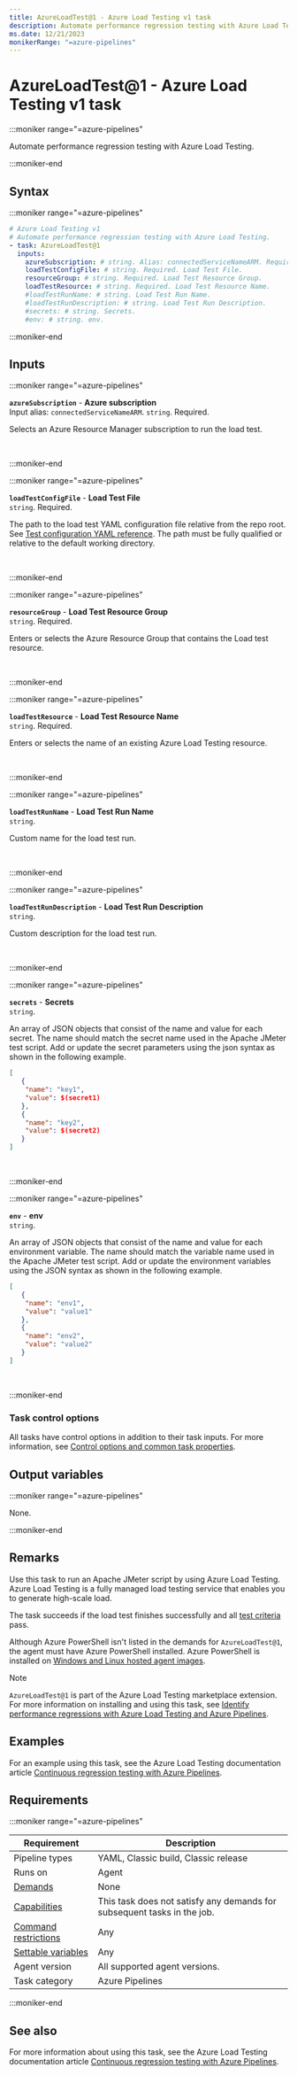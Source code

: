 ```yaml
---
title: AzureLoadTest@1 - Azure Load Testing v1 task
description: Automate performance regression testing with Azure Load Testing.
ms.date: 12/21/2023
monikerRange: "=azure-pipelines"
---
```


# AzureLoadTest@1 - Azure Load Testing v1 task

<!-- :::description::: -->
:::moniker range="=azure-pipelines"

<!-- :::editable-content name="description"::: -->
Automate performance regression testing with Azure Load Testing.
<!-- :::editable-content-end::: -->

:::moniker-end
<!-- :::description-end::: -->

<!-- :::syntax::: -->
## Syntax

:::moniker range="=azure-pipelines"

```yaml
# Azure Load Testing v1
# Automate performance regression testing with Azure Load Testing.
- task: AzureLoadTest@1
  inputs:
    azureSubscription: # string. Alias: connectedServiceNameARM. Required. Azure subscription. 
    loadTestConfigFile: # string. Required. Load Test File. 
    resourceGroup: # string. Required. Load Test Resource Group. 
    loadTestResource: # string. Required. Load Test Resource Name. 
    #loadTestRunName: # string. Load Test Run Name. 
    #loadTestRunDescription: # string. Load Test Run Description. 
    #secrets: # string. Secrets. 
    #env: # string. env.
```

:::moniker-end
<!-- :::syntax-end::: -->

<!-- :::inputs::: -->
## Inputs

<!-- :::item name="azureSubscription"::: -->
:::moniker range="=azure-pipelines"

**`azureSubscription`** - **Azure subscription**<br>
Input alias: `connectedServiceNameARM`. `string`. Required.<br>
<!-- :::editable-content name="helpMarkDown"::: -->
Selects an Azure Resource Manager subscription to run the load test.
<!-- :::editable-content-end::: -->
<br>

:::moniker-end
<!-- :::item-end::: -->
<!-- :::item name="loadTestConfigFile"::: -->
:::moniker range="=azure-pipelines"

**`loadTestConfigFile`** - **Load Test File**<br>
`string`. Required.<br>
<!-- :::editable-content name="helpMarkDown"::: -->
The path to the load test YAML configuration file relative from the repo root.
See [Test configuration YAML reference](/azure/load-testing/reference-test-config-yaml). The path must be fully qualified or relative to the default working directory.
<!-- :::editable-content-end::: -->
<br>

:::moniker-end
<!-- :::item-end::: -->
<!-- :::item name="resourceGroup"::: -->
:::moniker range="=azure-pipelines"

**`resourceGroup`** - **Load Test Resource Group**<br>
`string`. Required.<br>
<!-- :::editable-content name="helpMarkDown"::: -->
Enters or selects the Azure Resource Group that contains the Load test resource.
<!-- :::editable-content-end::: -->
<br>

:::moniker-end
<!-- :::item-end::: -->
<!-- :::item name="loadTestResource"::: -->
:::moniker range="=azure-pipelines"

**`loadTestResource`** - **Load Test Resource Name**<br>
`string`. Required.<br>
<!-- :::editable-content name="helpMarkDown"::: -->
Enters or selects the name of an existing Azure Load Testing resource.
<!-- :::editable-content-end::: -->
<br>

:::moniker-end
<!-- :::item-end::: -->
<!-- :::item name="loadTestRunName"::: -->
:::moniker range="=azure-pipelines"

**`loadTestRunName`** - **Load Test Run Name**<br>
`string`.<br>
<!-- :::editable-content name="helpMarkDown"::: -->
Custom name for the load test run.
<!-- :::editable-content-end::: -->
<br>

:::moniker-end
<!-- :::item-end::: -->
<!-- :::item name="loadTestRunDescription"::: -->
:::moniker range="=azure-pipelines"

**`loadTestRunDescription`** - **Load Test Run Description**<br>
`string`.<br>
<!-- :::editable-content name="helpMarkDown"::: -->
Custom description for the load test run.
<!-- :::editable-content-end::: -->
<br>

:::moniker-end
<!-- :::item-end::: -->
<!-- :::item name="secrets"::: -->
:::moniker range="=azure-pipelines"

**`secrets`** - **Secrets**<br>
`string`.<br>
<!-- :::editable-content name="helpMarkDown"::: -->
An array of JSON objects that consist of the name and value for each secret. The name should match the secret name used in the Apache JMeter test script. Add or update the secret parameters using the json syntax as shown in the following example.

```json
[
   {
    "name": "key1",
    "value": $(secret1)
   },
   {
    "name": "key2",
    "value": $(secret2)
   }
]
```
<!-- :::editable-content-end::: -->
<br>

:::moniker-end
<!-- :::item-end::: -->
<!-- :::item name="env"::: -->
:::moniker range="=azure-pipelines"

**`env`** - **env**<br>
`string`.<br>
<!-- :::editable-content name="helpMarkDown"::: -->
An array of JSON objects that consist of the name and value for each environment variable. The name should match the variable name used in the Apache JMeter test script. Add or update the environment variables using the JSON syntax as shown in the following example.

```json
[
   {
    "name": "env1",
    "value": "value1"
   },
   {
    "name": "env2",
    "value": "value2"
   }
]
```
<!-- :::editable-content-end::: -->
<br>

:::moniker-end
<!-- :::item-end::: -->

### Task control options

All tasks have control options in addition to their task inputs. For more information, see [Control options and common task properties](/azure/devops/pipelines/yaml-schema/steps-task#common-task-properties).
<!-- :::inputs-end::: -->

<!-- :::outputVariables::: -->
## Output variables

:::moniker range="=azure-pipelines"

None.

:::moniker-end
<!-- :::outputVariables-end::: -->

<!-- :::remarks::: -->
<!-- :::editable-content name="remarks"::: -->
## Remarks

Use this task to run an Apache JMeter script by using Azure Load Testing. Azure Load Testing is a fully managed load testing service that enables you to generate high-scale load.

The task succeeds if the load test finishes successfully and all [test criteria](/azure/load-testing/how-to-define-test-criteria) pass.

Although Azure PowerShell isn't listed in the demands for `AzureLoadTest@1`, the agent must have Azure PowerShell installed. Azure PowerShell is installed on [Windows and Linux hosted agent images](/azure/devops/pipelines/agents/hosted#software).

> [!NOTE]
> `AzureLoadTest@1` is part of the Azure Load Testing marketplace extension. For more information on installing and using this task, see [Identify performance regressions with Azure Load Testing and Azure Pipelines](/azure/load-testing/tutorial-cicd-azure-pipelines).
<!-- :::editable-content-end::: -->
<!-- :::remarks-end::: -->

<!-- :::examples::: -->
<!-- :::editable-content name="examples"::: -->
## Examples

For an example using this task, see the Azure Load Testing documentation article [Continuous regression testing with Azure Pipelines](/azure/load-testing/tutorial-cicd-azure-pipelines).
<!-- :::editable-content-end::: -->
<!-- :::examples-end::: -->

<!-- :::properties::: -->
## Requirements

:::moniker range="=azure-pipelines"

| Requirement | Description |
|-------------|-------------|
| Pipeline types | YAML, Classic build, Classic release |
| Runs on | Agent |
| [Demands](/azure/devops/pipelines/process/demands) | None |
| [Capabilities](/azure/devops/pipelines/agents/agents#capabilities) | This task does not satisfy any demands for subsequent tasks in the job. |
| [Command restrictions](/azure/devops/pipelines/security/templates#agent-logging-command-restrictions) | Any |
| [Settable variables](/azure/devops/pipelines/security/templates#agent-logging-command-restrictions) | Any |
| Agent version | All supported agent versions. |
| Task category | Azure Pipelines |

:::moniker-end
<!-- :::properties-end::: -->

<!-- :::see-also::: -->
<!-- :::editable-content name="seeAlso"::: -->
## See also

For more information about using this task, see the Azure Load Testing documentation article [Continuous regression testing with Azure Pipelines](/azure/load-testing/tutorial-cicd-azure-pipelines).
<!-- :::editable-content-end::: -->
<!-- :::see-also-end::: -->
